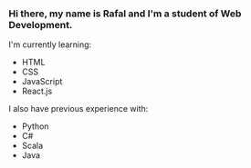 ### Hi there, my name is Rafal and I'm a student of Web Development.

I'm currently learning:
 - HTML
 - CSS
 - JavaScript
 - React.js
 
I also have previous experience with:
 - Python
 - C#
 - Scala
 - Java

<!--
**RafalbCzajka/RafalbCzajka** is a ✨ _special_ ✨ repository because its `README.md` (this file) appears on your GitHub profile.

Here are some ideas to get you started:

- 🔭 I’m currently working on ...
- 🌱 I’m currently learning ...
- 👯 I’m looking to collaborate on ...
- 🤔 I’m looking for help with ...
- 💬 Ask me about ...
- 📫 How to reach me: ...
- 😄 Pronouns: ...
- ⚡ Fun fact: ...
-->
